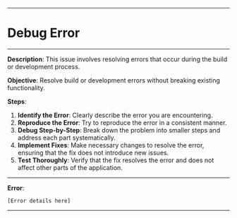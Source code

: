 *******
# Debug Error
******
**Description**: This issue involves resolving errors that occur during the build or development process.

**Objective**: Resolve build or development errors without breaking existing functionality.

**Steps**:
1. **Identify the Error**: Clearly describe the error you are encountering.
2. **Reproduce the Error**: Try to reproduce the error in a consistent manner.
3. **Debug Step-by-Step**: Break down the problem into smaller steps and address each part systematically.
4. **Implement Fixes**: Make necessary changes to resolve the error, ensuring that the fix does not introduce new issues.
5. **Test Thoroughly**: Verify that the fix resolves the error and does not affect other parts of the application.

******

**Error**:
```
[Error details here]

```
******